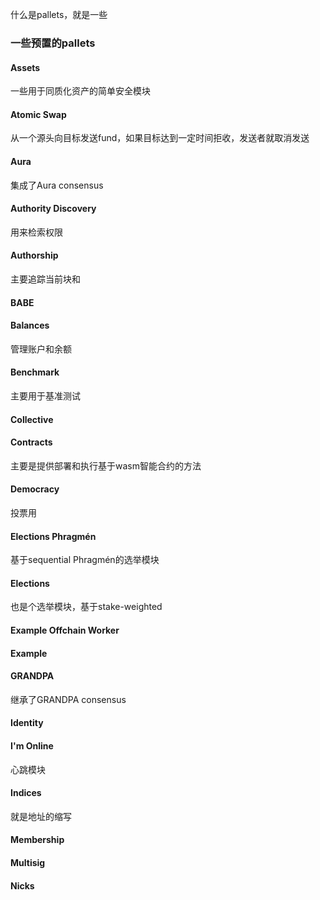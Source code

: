什么是pallets，就是一些



### 一些预置的pallets

#### Assets

一些用于同质化资产的简单安全模块

#### Atomic Swap

从一个源头向目标发送fund，如果目标达到一定时间拒收，发送者就取消发送

#### Aura

集成了Aura consensus

#### Authority Discovery

用来检索权限

#### Authorship

主要追踪当前块和

#### BABE


#### Balances

管理账户和余额

#### Benchmark

主要用于基准测试

#### Collective



#### Contracts

主要是提供部署和执行基于wasm智能合约的方法

#### Democracy

投票用

#### Elections Phragmén

基于sequential Phragmén的选举模块

#### Elections

也是个选举模块，基于stake-weighted

#### Example Offchain Worker


#### Example

#### GRANDPA

继承了GRANDPA consensus

#### Identity

#### I'm Online

心跳模块

#### Indices

就是地址的缩写

#### Membership



#### Multisig

#### Nicks
